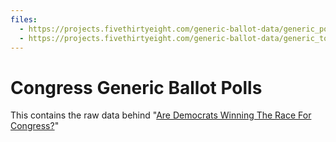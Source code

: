 ```yaml
---
files:
  - https://projects.fivethirtyeight.com/generic-ballot-data/generic_polllist.csv
  - https://projects.fivethirtyeight.com/generic-ballot-data/generic_topline.csv
---
```

# Congress Generic Ballot Polls

This contains the raw data behind "[Are Democrats Winning The Race For Congress?](https://projects.fivethirtyeight.com/congress-generic-ballot-polls/)"
